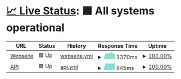 # [📈 Live Status](https://Streckenkunde.github.io/Monitoring): <!--live status--> **🟩 All systems operational**

<!--start: status pages-->
<!-- This summary is generated by Upptime (https://github.com/upptime/upptime) -->
<!-- Do not edit this manually, your changes will be overwritten -->
<!-- prettier-ignore -->
| URL | Status | History | Response Time | Uptime |
| --- | ------ | ------- | ------------- | ------ |
| <img alt="" src="https://icons.duckduckgo.com/ip3/streckenkunde.digital.ico" height="13"> [Webseite](https://streckenkunde.digital) | 🟩 Up | [webseite.yml](https://github.com/Streckenkunde/Monitoring/commits/HEAD/history/webseite.yml) | <details><summary><img alt="Response time graph" src="./graphs/webseite/response-time-week.png" height="20"> 1370ms</summary><br><a href="https://Streckenkunde.github.io/Monitoring/history/webseite"><img alt="Response time 1334" src="https://img.shields.io/endpoint?url=https%3A%2F%2Fraw.githubusercontent.com%2FStreckenkunde%2FMonitoring%2FHEAD%2Fapi%2Fwebseite%2Fresponse-time.json"></a><br><a href="https://Streckenkunde.github.io/Monitoring/history/webseite"><img alt="24-hour response time 1259" src="https://img.shields.io/endpoint?url=https%3A%2F%2Fraw.githubusercontent.com%2FStreckenkunde%2FMonitoring%2FHEAD%2Fapi%2Fwebseite%2Fresponse-time-day.json"></a><br><a href="https://Streckenkunde.github.io/Monitoring/history/webseite"><img alt="7-day response time 1370" src="https://img.shields.io/endpoint?url=https%3A%2F%2Fraw.githubusercontent.com%2FStreckenkunde%2FMonitoring%2FHEAD%2Fapi%2Fwebseite%2Fresponse-time-week.json"></a><br><a href="https://Streckenkunde.github.io/Monitoring/history/webseite"><img alt="30-day response time 1330" src="https://img.shields.io/endpoint?url=https%3A%2F%2Fraw.githubusercontent.com%2FStreckenkunde%2FMonitoring%2FHEAD%2Fapi%2Fwebseite%2Fresponse-time-month.json"></a><br><a href="https://Streckenkunde.github.io/Monitoring/history/webseite"><img alt="1-year response time 1334" src="https://img.shields.io/endpoint?url=https%3A%2F%2Fraw.githubusercontent.com%2FStreckenkunde%2FMonitoring%2FHEAD%2Fapi%2Fwebseite%2Fresponse-time-year.json"></a></details> | <details><summary><a href="https://Streckenkunde.github.io/Monitoring/history/webseite">100.00%</a></summary><a href="https://Streckenkunde.github.io/Monitoring/history/webseite"><img alt="All-time uptime 100.00%" src="https://img.shields.io/endpoint?url=https%3A%2F%2Fraw.githubusercontent.com%2FStreckenkunde%2FMonitoring%2FHEAD%2Fapi%2Fwebseite%2Fuptime.json"></a><br><a href="https://Streckenkunde.github.io/Monitoring/history/webseite"><img alt="24-hour uptime 100.00%" src="https://img.shields.io/endpoint?url=https%3A%2F%2Fraw.githubusercontent.com%2FStreckenkunde%2FMonitoring%2FHEAD%2Fapi%2Fwebseite%2Fuptime-day.json"></a><br><a href="https://Streckenkunde.github.io/Monitoring/history/webseite"><img alt="7-day uptime 100.00%" src="https://img.shields.io/endpoint?url=https%3A%2F%2Fraw.githubusercontent.com%2FStreckenkunde%2FMonitoring%2FHEAD%2Fapi%2Fwebseite%2Fuptime-week.json"></a><br><a href="https://Streckenkunde.github.io/Monitoring/history/webseite"><img alt="30-day uptime 100.00%" src="https://img.shields.io/endpoint?url=https%3A%2F%2Fraw.githubusercontent.com%2FStreckenkunde%2FMonitoring%2FHEAD%2Fapi%2Fwebseite%2Fuptime-month.json"></a><br><a href="https://Streckenkunde.github.io/Monitoring/history/webseite"><img alt="1-year uptime 100.00%" src="https://img.shields.io/endpoint?url=https%3A%2F%2Fraw.githubusercontent.com%2FStreckenkunde%2FMonitoring%2FHEAD%2Fapi%2Fwebseite%2Fuptime-year.json"></a></details>
| <img alt="" src="https://icons.duckduckgo.com/ip3/streckenkunde.digital.ico" height="13"> [API](https://streckenkunde.digital/api) | 🟩 Up | [api.yml](https://github.com/Streckenkunde/Monitoring/commits/HEAD/history/api.yml) | <details><summary><img alt="Response time graph" src="./graphs/api/response-time-week.png" height="20"> 845ms</summary><br><a href="https://Streckenkunde.github.io/Monitoring/history/api"><img alt="Response time 853" src="https://img.shields.io/endpoint?url=https%3A%2F%2Fraw.githubusercontent.com%2FStreckenkunde%2FMonitoring%2FHEAD%2Fapi%2Fapi%2Fresponse-time.json"></a><br><a href="https://Streckenkunde.github.io/Monitoring/history/api"><img alt="24-hour response time 923" src="https://img.shields.io/endpoint?url=https%3A%2F%2Fraw.githubusercontent.com%2FStreckenkunde%2FMonitoring%2FHEAD%2Fapi%2Fapi%2Fresponse-time-day.json"></a><br><a href="https://Streckenkunde.github.io/Monitoring/history/api"><img alt="7-day response time 845" src="https://img.shields.io/endpoint?url=https%3A%2F%2Fraw.githubusercontent.com%2FStreckenkunde%2FMonitoring%2FHEAD%2Fapi%2Fapi%2Fresponse-time-week.json"></a><br><a href="https://Streckenkunde.github.io/Monitoring/history/api"><img alt="30-day response time 866" src="https://img.shields.io/endpoint?url=https%3A%2F%2Fraw.githubusercontent.com%2FStreckenkunde%2FMonitoring%2FHEAD%2Fapi%2Fapi%2Fresponse-time-month.json"></a><br><a href="https://Streckenkunde.github.io/Monitoring/history/api"><img alt="1-year response time 853" src="https://img.shields.io/endpoint?url=https%3A%2F%2Fraw.githubusercontent.com%2FStreckenkunde%2FMonitoring%2FHEAD%2Fapi%2Fapi%2Fresponse-time-year.json"></a></details> | <details><summary><a href="https://Streckenkunde.github.io/Monitoring/history/api">100.00%</a></summary><a href="https://Streckenkunde.github.io/Monitoring/history/api"><img alt="All-time uptime 100.00%" src="https://img.shields.io/endpoint?url=https%3A%2F%2Fraw.githubusercontent.com%2FStreckenkunde%2FMonitoring%2FHEAD%2Fapi%2Fapi%2Fuptime.json"></a><br><a href="https://Streckenkunde.github.io/Monitoring/history/api"><img alt="24-hour uptime 100.00%" src="https://img.shields.io/endpoint?url=https%3A%2F%2Fraw.githubusercontent.com%2FStreckenkunde%2FMonitoring%2FHEAD%2Fapi%2Fapi%2Fuptime-day.json"></a><br><a href="https://Streckenkunde.github.io/Monitoring/history/api"><img alt="7-day uptime 100.00%" src="https://img.shields.io/endpoint?url=https%3A%2F%2Fraw.githubusercontent.com%2FStreckenkunde%2FMonitoring%2FHEAD%2Fapi%2Fapi%2Fuptime-week.json"></a><br><a href="https://Streckenkunde.github.io/Monitoring/history/api"><img alt="30-day uptime 100.00%" src="https://img.shields.io/endpoint?url=https%3A%2F%2Fraw.githubusercontent.com%2FStreckenkunde%2FMonitoring%2FHEAD%2Fapi%2Fapi%2Fuptime-month.json"></a><br><a href="https://Streckenkunde.github.io/Monitoring/history/api"><img alt="1-year uptime 100.00%" src="https://img.shields.io/endpoint?url=https%3A%2F%2Fraw.githubusercontent.com%2FStreckenkunde%2FMonitoring%2FHEAD%2Fapi%2Fapi%2Fuptime-year.json"></a></details>

<!--end: status pages-->
